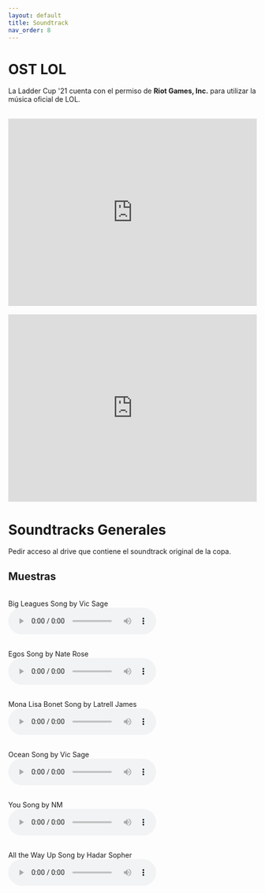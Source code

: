 ```yaml
---
layout: default
title: Soundtrack
nav_order: 8
---
```


# OST LOL

La Ladder Cup '21 cuenta con el permiso de **Riot Games, Inc.** para utilizar la música oficial de LOL.

<br>

<iframe src="https://open.spotify.com/embed/track/6zAiRKvAMlXHxEtyO4yxIO" width="100%" height="380" frameBorder="0" allowtransparency="true" allow="encrypted-media"></iframe>

<br>
<br>

<iframe src="https://open.spotify.com/embed/track/7asFSf2pkWNEG3E5EuN1QR" width="100%" height="380" frameBorder="0" allowtransparency="true" allow="encrypted-media"></iframe>

# Soundtracks Generales

Pedir acceso al drive que contiene el soundtrack original de la copa.

## Muestras
<br>
Big Leagues Song by Vic Sage<br>
<audio controls>
  <source src="../../assets/audio/big-leagues.mp3" type="audio/mpeg">
</audio>
<br>
<br>

Egos Song by Nate Rose<br>
<audio controls>
  <source src="../../assets/audio/egos.mp3" type="audio/mpeg">
</audio><br><br>

Mona Lisa Bonet Song by Latrell James<br>
<audio controls>
  <source src="../../assets/audio/mona-lisa.mp3" type="audio/mpeg">
</audio><br><br>

Ocean Song by Vic Sage<br>
<audio controls>
  <source src="../../assets/audio/ocean.mp3" type="audio/mpeg">
</audio><br><br>

You Song by NM<br>
<audio controls>
  <source src="../../assets/audio/you.mp3" type="audio/mpeg">
</audio><br><br>

All the Way Up Song by Hadar Sopher<br>
<audio controls>
  <source src="../../assets/audio/all-the-way-up.mp3" type="audio/mpeg">
</audio><br><br>
